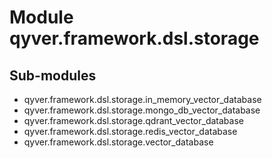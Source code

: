 Module qyver.framework.dsl.storage
========================================

Sub-modules
-----------
* qyver.framework.dsl.storage.in_memory_vector_database
* qyver.framework.dsl.storage.mongo_db_vector_database
* qyver.framework.dsl.storage.qdrant_vector_database
* qyver.framework.dsl.storage.redis_vector_database
* qyver.framework.dsl.storage.vector_database
